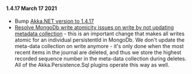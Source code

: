 #### 1.4.17 March 17 2021 ####

* Bump [Akka.NET version to 1.4.17](https://github.com/akkadotnet/akka.net/releases/tag/1.4.17)
* [Resolve MongoDb write atomicity issues on write by not updating metadata collection](https://github.com/akkadotnet/Akka.Persistence.MongoDB/pull/186) - this is an important change that makes all writes atomic for an individual persistentId in MongoDb. We don't update the meta-data collection on write anymore - it's only done when the most recent items in the journal are deleted, and thus we store the highest recorded sequence number in the meta-data collection during deletes. All of the Akka.Persistence.Sql plugins operate this way as well.

